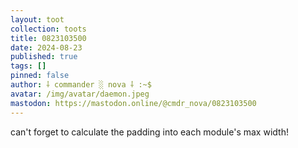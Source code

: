```yaml
---
layout: toot
collection: toots
title: 0823103500
date: 2024-08-23
published: true
tags: []
pinned: false
author: ⸸ commander ░ nova ⸸ :~$
avatar: /img/avatar/daemon.jpeg
mastodon: https://mastodon.online/@cmdr_nova/0823103500
---
```


can't forget to calculate the padding into each module's max width!
